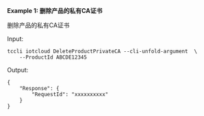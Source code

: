 **Example 1: 删除产品的私有CA证书**

删除产品的私有CA证书

Input: 

```
tccli iotcloud DeleteProductPrivateCA --cli-unfold-argument  \
    --ProductId ABCDE12345
```

Output: 
```
{
    "Response": {
        "RequestId": "xxxxxxxxxx"
    }
}
```

